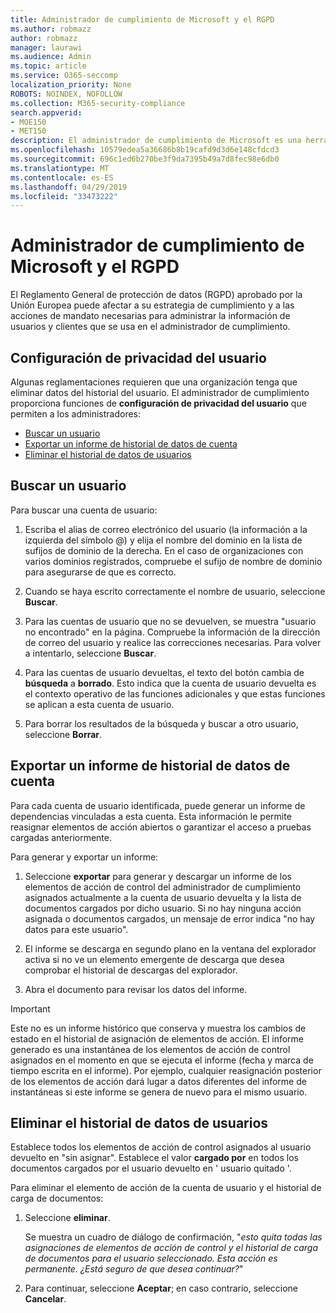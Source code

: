 ```yaml
---
title: Administrador de cumplimiento de Microsoft y el RGPD
ms.author: robmazz
author: robmazz
manager: laurawi
ms.audience: Admin
ms.topic: article
ms.service: O365-seccomp
localization_priority: None
ROBOTS: NOINDEX, NOFOLLOW
ms.collection: M365-security-compliance
search.appverid:
- MOE150
- MET150
description: El administrador de cumplimiento de Microsoft es una herramienta gratuita de evaluación de riesgos basada en flujos de trabajo en el portal de confianza de servicios de Microsoft. El administrador de cumplimiento le permite realizar un seguimiento, asignar y comprobar actividades de cumplimiento normativo relacionadas con los servicios en la nube de Microsoft.
ms.openlocfilehash: 10579edea5a36686b8b19cafd9d3d6e148cfdcd3
ms.sourcegitcommit: 696c1ed6b270be3f9da7395b49a7d8fec98e6db0
ms.translationtype: MT
ms.contentlocale: es-ES
ms.lasthandoff: 04/29/2019
ms.locfileid: "33473222"
---
```

# <a name="microsoft-compliance-manager-and-the-gdpr"></a>Administrador de cumplimiento de Microsoft y el RGPD

El Reglamento General de protección de datos (RGPD) aprobado por la Unión Europea puede afectar a su estrategia de cumplimiento y a las acciones de mandato necesarias para administrar la información de usuarios y clientes que se usa en el administrador de cumplimiento.

## <a name="user-privacy-settings"></a>Configuración de privacidad del usuario

Algunas reglamentaciones requieren que una organización tenga que eliminar datos del historial del usuario. El administrador de cumplimiento proporciona funciones de **configuración de privacidad del usuario** que permiten a los administradores:
  
- [Buscar un usuario](#search-for-a-user)
- [Exportar un informe de historial de datos de cuenta](#export-a-report-of-account-data-history)
- [Eliminar el historial de datos de usuarios](#delete-user-data-history)
  
## <a name="search-for-a-user"></a>Buscar un usuario

Para buscar una cuenta de usuario:
  
1. Escriba el alias de correo electrónico del usuario (la información a la izquierda del símbolo @) y elija el nombre del dominio en la lista de sufijos de dominio de la derecha. En el caso de organizaciones con varios dominios registrados, compruebe el sufijo de nombre de dominio para asegurarse de que es correcto.

2. Cuando se haya escrito correctamente el nombre de usuario, seleccione **Buscar**.

3. Para las cuentas de usuario que no se devuelven, se muestra "usuario no encontrado" en la página. Compruebe la información de la dirección de correo del usuario y realice las correcciones necesarias. Para volver a intentarlo, seleccione **Buscar**.

4. Para las cuentas de usuario devueltas, el texto del botón cambia de **búsqueda** a **borrado**. Esto indica que la cuenta de usuario devuelta es el contexto operativo de las funciones adicionales y que estas funciones se aplican a esta cuenta de usuario.

5. Para borrar los resultados de la búsqueda y buscar a otro usuario, seleccione **Borrar**.

## <a name="export-a-report-of-account-data-history"></a>Exportar un informe de historial de datos de cuenta

Para cada cuenta de usuario identificada, puede generar un informe de dependencias vinculadas a esta cuenta. Esta información le permite reasignar elementos de acción abiertos o garantizar el acceso a pruebas cargadas anteriormente.
  
 Para generar y exportar un informe:
  
1. Seleccione **exportar** para generar y descargar un informe de los elementos de acción de control del administrador de cumplimiento asignados actualmente a la cuenta de usuario devuelta y la lista de documentos cargados por dicho usuario. Si no hay ninguna acción asignada o documentos cargados, un mensaje de error indica "no hay datos para este usuario".

2. El informe se descarga en segundo plano en la ventana del explorador activa si no ve un elemento emergente de descarga que desea comprobar el historial de descargas del explorador.

3. Abra el documento para revisar los datos del informe.

> [!IMPORTANT]
> Este no es un informe histórico que conserva y muestra los cambios de estado en el historial de asignación de elementos de acción. El informe generado es una instantánea de los elementos de acción de control asignados en el momento en que se ejecuta el informe (fecha y marca de tiempo escrita en el informe). Por ejemplo, cualquier reasignación posterior de los elementos de acción dará lugar a datos diferentes del informe de instantáneas si este informe se genera de nuevo para el mismo usuario.
  
## <a name="delete-user-data-history"></a>Eliminar el historial de datos de usuarios

Establece todos los elementos de acción de control asignados al usuario devuelto en "sin asignar". Establece el valor **cargado por** en todos los documentos cargados por el usuario devuelto en ' usuario quitado '.
  
Para eliminar el elemento de acción de la cuenta de usuario y el historial de carga de documentos:
  
1. Seleccione **eliminar**.

    Se muestra un cuadro de diálogo de confirmación, "*esto quita todas las asignaciones de elementos de acción de control y el historial de carga de documentos para el usuario seleccionado. Esta acción es permanente. ¿Está seguro de que desea continuar?*"

2. Para continuar, seleccione **Aceptar**; en caso contrario, seleccione **Cancelar**.